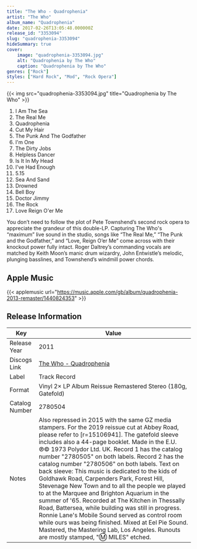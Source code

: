 ```yaml
---
title: "The Who - Quadrophenia"
artist: "The Who"
album_name: "Quadrophenia"
date: 2017-02-26T13:05:48.000000Z
release_id: "3353094"
slug: "quadrophenia-3353094"
hideSummary: true
cover:
    image: "quadrophenia-3353094.jpg"
    alt: "Quadrophenia by The Who"
    caption: "Quadrophenia by The Who"
genres: ["Rock"]
styles: ["Hard Rock", "Mod", "Rock Opera"]
---
```


{{< img src="quadrophenia-3353094.jpg" title="Quadrophenia by The Who" >}}

<!-- section break -->

1. I Am The Sea
2. The Real Me
3. Quadrophenia
4. Cut My Hair
5. The Punk And The Godfather
6. I'm One
7. The Dirty Jobs
8. Helpless Dancer
9. Is It In My Head
10. I've Had Enough
11. 5.15
12. Sea And Sand
13. Drowned
14. Bell Boy
15. Doctor Jimmy
16. The Rock
17. Love Reign O'er Me

<!-- section break -->


You don’t need to follow the plot of Pete Townshend’s second rock opera to appreciate the grandeur of this double-LP. Capturing The Who's “maximum” live sound in the studio, songs like “The Real Me,” “The Punk and the Godfather,” and “Love, Reign O’er Me” come across with their knockout power fully intact. Roger Daltrey’s commanding vocals are matched by Keith Moon’s manic drum wizardry, John Entwistle’s melodic, plunging basslines, and Townshend’s windmill power chords.



## Apple Music
{{< applemusic url="https://music.apple.com/gb/album/quadrophenia-2013-remaster/1440824353" >}}






## Release Information
|  Key           | Value                                                |
| ---------------| ---------------------------------------------------- |
| Release Year   | 2011                                   |
| Discogs Link   | [The Who - Quadrophenia](https://www.discogs.com/release/3353094-The-Who-Quadrophenia) |
| Label          | Track Record |
| Format         | Vinyl 2× LP Album Reissue Remastered Stereo (180g, Gatefold) |
| Catalog Number | 2780504 |
| Notes | Also repressed in 2015 with the same GZ media stampers. For the 2019 reissue cut at Abbey Road, please refer to [r=15106941]. The gatefold sleeve includes also a 44-page booklet.  Made in the E.U.  ℗© 1973 Polydor Ltd. UK.  Record 1 has the catalog number "2780505" on both labels. Record 2 has the catalog number "2780506" on both labels.  Text on back sleeve: This music is dedicated to the kids of Goldhawk Road, Carpenders Park, Forest Hill, Stevenage New Town and to all the people we played to at the Marquee and Brighton Aquarium in the summer of '65.  Recorded at The Kitchen in Thessally Road, Battersea, while building was still in progress. Ronnie Lane's Mobile Sound served as control room while ours was being finished. Mixed at Eel Pie Sound. Mastered, the Mastering Lab, Los Angeles.  Runouts are mostly stamped, "Ⓜ MILES" etched. |